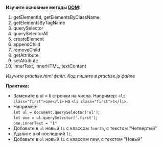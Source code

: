 **Изучите основные методы [DOM](https://www.dynamicwebtraining.com.au/blog/javascript-dom-methods):**
1) getElementId, getElementsByClassName
2) getElementsByTagName
3) querySelector
4) querySelectorAll
5) createElement
6) appendChild
7) removeChild
8) getAttribute
9) setAttribute
10) innerText, innerHTML, textContent

*Изучите practise.html файл. Код пишите в practise.js файле*

**Практика:**
- Замените в ul > li строчки на числа. Например: ```<li class="first">one</li>``` на ```<li class="first">1</li>```.
- Например:  
`let ul = document.querySelector('ul')`;  
`let one = ul.querySelector('.first')`;  
`one.innerText = "1"`
- Добавьте в ```ul``` новый ```li``` c классом ```fourth```, с текстом "Четвёртый"
- Удалите в ol последний ``li``. 
- Добавьте в `ol` новый `li` с классом new, с текстом "Новый"
